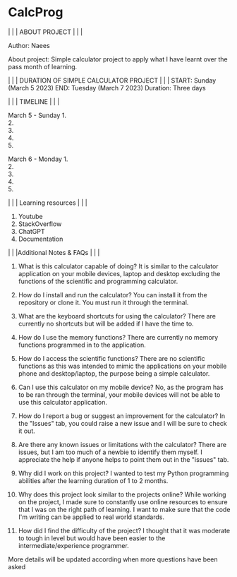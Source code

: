 # CalcProg

| | | ABOUT PROJECT | | |

Author: 
Naees

About project:
Simple calculator project to apply what I have learnt over the pass month of learning.


 | | | DURATION OF SIMPLE CALCULATOR PROJECT | | |
START:      Sunday (March 5 2023)
END:        Tuesday (March 7 2023)
Duration:   Three days


| | | TIMELINE | | |

March 5 - Sunday
1.  
2.  
3.  
4.  
5.  

March 6 - Monday
1.  
2.  
3.  
4.  
5.  

| | | Learning resources | | |

1. Youtube
2. StackOverflow
3. ChatGPT
4. Documentation


| | |Additional Notes & FAQs | | |

1. What is this calculator capable of doing?
It is similar to the calculator application on your mobile devices, 
laptop and desktop excluding the functions of the scientific and programming calculator.

2. How do I install and run the calculator?
You can install it from the repository or clone it.
You must run it through the terminal.

3. What are the keyboard shortcuts for using the calculator?
There are currently no shortcuts but will be added if I have the time to.

4. How do I use the memory functions?
There are currently no memory functions programmed in to the application.

5. How do I access the scientific functions?
There are no scientific functions as this was intended to mimic the applications on your mobile phone and desktop/laptop,
the purpose being a simple calculator.

6. Can I use this calculator on my mobile device?
No, as the program has to be ran through the terminal, 
your mobile devices will not be able to use this calculator application.

7. How do I report a bug or suggest an improvement for the calculator?
In the "Issues" tab, you could raise a new issue and I will be sure to check it out.

8. Are there any known issues or limitations with the calculator?
There are issues, but I am too much of a newbie to identify them myself.
I appreciate the help if anyone helps to point them out in the "issues" tab.

9. Why did I work on this project?
I wanted to test my Python programming abilities after the learning duration of 1 to 2 months.

10. Why does this project look similar to the projects online?
While working on the project, I made sure to constantly use online resources to ensure that I was on the right path of learning.
I want to make sure that the code I'm writing can be applied to real world standards.

11. How did I find the difficulty of the project?
I thought that it was moderate to tough in level but would have been easier to the intermediate/experience programmer.


More details will be updated according when more questions have been asked
